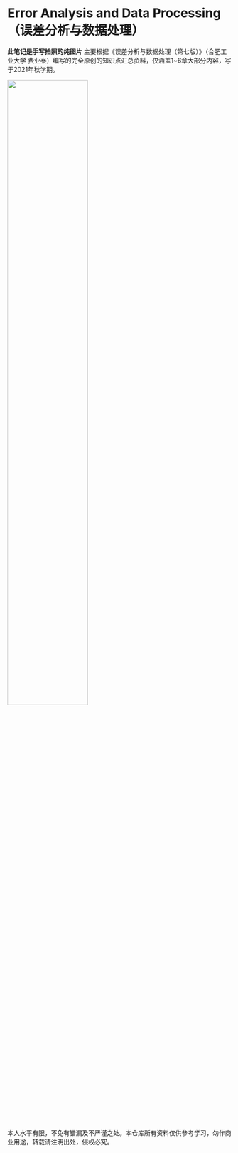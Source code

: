 # Error Analysis and Data Processing（误差分析与数据处理）
**此笔记是手写拍照的纯图片**
主要根据《误差分析与数据处理（第七版）》（合肥工业大学 费业泰）编写的完全原创的知识点汇总资料，仅涵盖1\~6章大部分内容，写于2021年秋学期。

<img src=https://user-images.githubusercontent.com/107938588/175068828-0add6061-5c4c-498b-99db-19d918392d8e.jpg width=60% />

本人水平有限，不免有错漏及不严谨之处。本仓库所有资料仅供参考学习，勿作商业用途，转载请注明出处，侵权必究。
